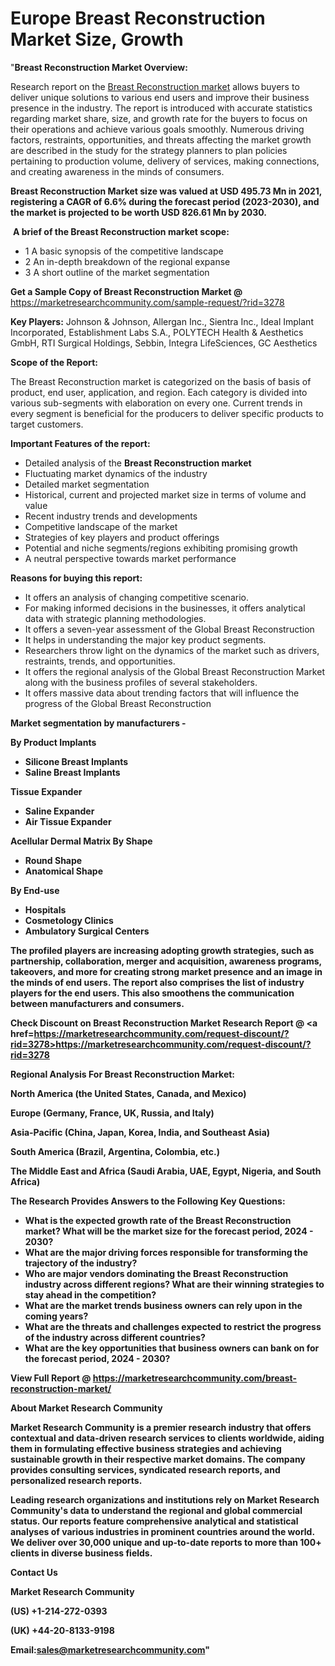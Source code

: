# Europe Breast Reconstruction Market Size, Growth
"<strong>Breast Reconstruction Market Overview:</strong>

Research report on the <a href=https://marketresearchcommunity.com/breast-reconstruction-market/>Breast Reconstruction market</a> allows buyers to deliver unique solutions to various end users and improve their business presence in the industry. The report is introduced with accurate statistics regarding market share, size, and growth rate for the buyers to focus on their operations and achieve various goals smoothly. Numerous driving factors, restraints, opportunities, and threats affecting the market growth are described in the study for the strategy planners to plan policies pertaining to production volume, delivery of services, making connections, and creating awareness in the minds of consumers.

<strong>Breast Reconstruction Market size was valued at USD 495.73 Mn in 2021, registering a CAGR of 6.6% during the forecast period (2023-2030), and the market is projected to be worth USD 826.61 Mn by 2030.</strong>

 <Strong>A brief of the Breast Reconstruction market scope:</Strong>
<ul>
 <li>1  A basic synopsis of the competitive landscape</li>
 <li>2  An in-depth breakdown of the regional expanse</li>
 <li>3  A short outline of the market segmentation</li>
</ul>
<strong>Get a Sample Copy of Breast Reconstruction Market @ </b></strong><a href=https://marketresearchcommunity.com/sample-request/?rid=3278><u>https://marketresearchcommunity.com/sample-request/?rid=3278</u></a>

<strong>Key Players:</strong> 
Johnson &amp; Johnson, Allergan Inc., Sientra Inc., Ideal Implant Incorporated, Establishment Labs S.A., POLYTECH Health &amp; Aesthetics GmbH, RTI Surgical Holdings, Sebbin, Integra LifeSciences, GC Aesthetics

<strong>Scope of the Report:</strong>

The Breast Reconstruction market is categorized on the basis of basis of product, end user, application, and region. Each category is divided into various sub-segments with elaboration on every one. Current trends in every segment is beneficial for the producers to deliver specific products to target customers.

<strong><b>Important Features of the report:</b></strong>
<ul>
  <li>Detailed analysis of the <strong><b>Breast Reconstruction </b></strong><strong><b>market</b></strong></li>
  <li>Fluctuating market dynamics of the industry</li>
  <li>Detailed market segmentation</li>
  <li>Historical, current and projected market size in terms of volume and value</li>
  <li>Recent industry trends and developments</li>
  <li>Competitive landscape of the market</li>
  <li>Strategies of key players and product offerings</li>
  <li>Potential and niche segments/regions exhibiting promising growth</li>
  <li>A neutral perspective towards market performance</li>
</ul>
<strong><b>Reasons for buying this report:</b></strong>
<ul>
  <li>It offers an analysis of changing competitive scenario.</li>
  <li>For making informed decisions in the businesses, it offers analytical data with strategic planning methodologies.</li>
  <li>It offers a seven-year assessment of the Global Breast Reconstruction</li>
  <li>It helps in understanding the major key product segments.</li>
  <li>Researchers throw light on the dynamics of the market such as drivers, restraints, trends, and opportunities.</li>
  <li>It offers the regional analysis of the Global Breast Reconstruction Market along with the business profiles of several stakeholders.</li>
  <li>It offers massive data about trending factors that will influence the progress of the Global Breast Reconstruction</li>
</ul>

<strong>Market segmentation by manufacturers -</strong>


<strong><strong>By Product </strong></h4>
Implants
<ul>
 	<li>Silicone Breast Implants</li>
 	<li>Saline Breast Implants</li>
</ul>
Tissue Expander
<ul>
 	<li>Saline Expander</li>
 	<li>Air Tissue Expander</li>
</ul>
Acellular Dermal Matrix
<strong><strong>By Shape </strong></h4>
<ul>
 	<li>Round Shape</li>
 	<li>Anatomical Shape</li>
</ul>
<strong><strong>By End-use </strong></h4>
<ul>
 	<li>Hospitals</li>
 	<li>Cosmetology Clinics</li>
 	<li>Ambulatory Surgical Centers</li>
</ul>

The profiled players are increasing adopting growth strategies, such as partnership, collaboration, merger and acquisition, awareness programs, takeovers, and more for creating strong market presence and an image in the minds of end users. The report also comprises the list of industry players for the end users. This also smoothens the communication between manufacturers and consumers.

<strong><b>Check Discount on Breast Reconstruction Market Research Report @ </b></strong><a href=https://marketresearchcommunity.com/request-discount/?rid=3278><u>https://marketresearchcommunity.com/request-discount/?rid=3278</u></a>

<strong>Regional Analysis For Breast Reconstruction Market:</strong>

<strong>North America</strong> (the United States, Canada, and Mexico)

<strong>Europe</strong> (Germany, France, UK, Russia, and Italy)

<strong>Asia-Pacific</strong> (China, Japan, Korea, India, and Southeast Asia)

<strong>South America</strong> (Brazil, Argentina, Colombia, etc.)

<strong>The Middle East and Africa</strong> (Saudi Arabia, UAE, Egypt, Nigeria, and South Africa)

<strong>The Research Provides Answers to the Following Key Questions:</strong>
<ul>
 	<li>What is the expected growth rate of the Breast Reconstruction market? What will be the market size for the forecast period, 2024 - 2030?</li>
 	<li>What are the major driving forces responsible for transforming the trajectory of the industry?</li>
 	<li>Who are major vendors dominating the Breast Reconstruction industry across different regions? What are their winning strategies to stay ahead in the competition?</li>
 	<li>What are the market trends business owners can rely upon in the coming years?</li>
 	<li>What are the threats and challenges expected to restrict the progress of the industry across different countries?</li>
 	<li>What are the key opportunities that business owners can bank on for the forecast period, 2024 - 2030?</li>
</ul>

<strong>View Full Report @</strong> <a href=https://marketresearchcommunity.com/breast-reconstruction-market/>https://marketresearchcommunity.com/breast-reconstruction-market/</a>

<strong>About Market Research Community</strong>

Market Research Community is a premier research industry that offers contextual and data-driven research services to clients worldwide, aiding them in formulating effective business strategies and achieving sustainable growth in their respective market domains. The company provides consulting services, syndicated research reports, and personalized research reports.

Leading research organizations and institutions rely on Market Research Community's data to understand the regional and global commercial status. Our reports feature comprehensive analytical and statistical analyses of various industries in prominent countries around the world. We deliver over 30,000 unique and up-to-date reports to more than 100+ clients in diverse business fields.

<strong>Contact Us</strong>

<strong>Market Research Community</strong>

(US) +1-214-272-0393

(UK) +44-20-8133-9198

<strong>Email:</strong>sales@marketresearchcommunity.com"
